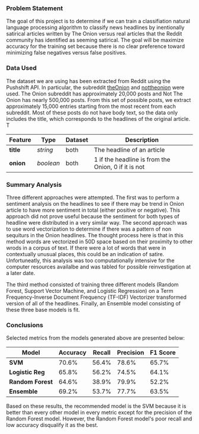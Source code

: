 ### Problem Statement

The goal of this project is to determine if we can train a classifiation natural language processing algorithm to classify news headlines by inentionally satirical articles written by The Onion versus real articles that the Reddit community has identified as seeming satirical.  The goal will be maximize accuracy for the training set because there is no clear preference toward minimizing false negatives versus false positives. 

### Data Used

The dataset we are using has been extracted from Reddit using the Pushshift API.  In particular, the subreddit [theOnion](https://www.reddit.com/r/TheOnion/) and [nottheonion](https://www.reddit.com/r/nottheonion/) were used.  The Onion subreddit has approximately 20,000 posts and Not The Onion has nearly 500,000 posts.  From this set of possible posts, we extract approximately 15,000 entries starting from the most recent from each subreddit.  Most of these posts do not have body text, so the data only includes the title, which corresponds to the headlines of the original article.  T

|Feature|Type|Dataset|Description|
|---|---|---|---|
|**title**|*string*|both|The headline of an article| 
|**onion**|*boolean*|both|1 if the headline is from the Onion, 0 if it is not| 


### Summary Analysis

Three different approaches were attempted.  The first was to perform a sentiment analysis on the headlines to see if there may be trend in Onion article to have more sentiment in total (either positive or negative).  This approach did not prove useful because the sentiment for both types of headline were distributed in a very similar way.  The second approach was to use word vectorization to determine if there was a pattern of non sequiturs in the Onion headlines.  The thought process here is that in this method words are vectorized in 50D space based on their proximity to other wrods in a corpus of text.  If there were a lot of words that were in contextually unusual places, this could be an indication of satire.  Unfortuneatly, this analysis was too computationally intensive for the computer resources availalbe and was tabled for possible reinvestigation at a later date.

The third method consisted of training three different models (Random Forest, Support Vector Machine, and Logistic Regression) on a Term Frequency-Inverse Document Frequency (TF-IDF) Vectorizer transformed version of all of the headlines.  Finally, an Ensemble model consisting of these three base models is fit.

### Conclusions

Selected metrics from the models generated above are presented below:

|Model|Accuracy|Recall|Precision|F1 Score|
|---|---|---|---|---|
|**SVM**|70.6%|56.4%|78.6%|65.7%| 
|**Logistic Reg**|65.8%|56.2%|74.5%|64.1%| 
|**Random Forest**|64.6%|38.9%|79.9%|52.2%| 
|**Ensemble**|69.2%|53.7%|77.7%|63.5%| 

Based on these results, the recommended model is the SVM because it is better than every other model in every metric except for the precision of the Random Forest model.  However, the Random Forest model's poor recall and low accuracy disqualify it as the best.